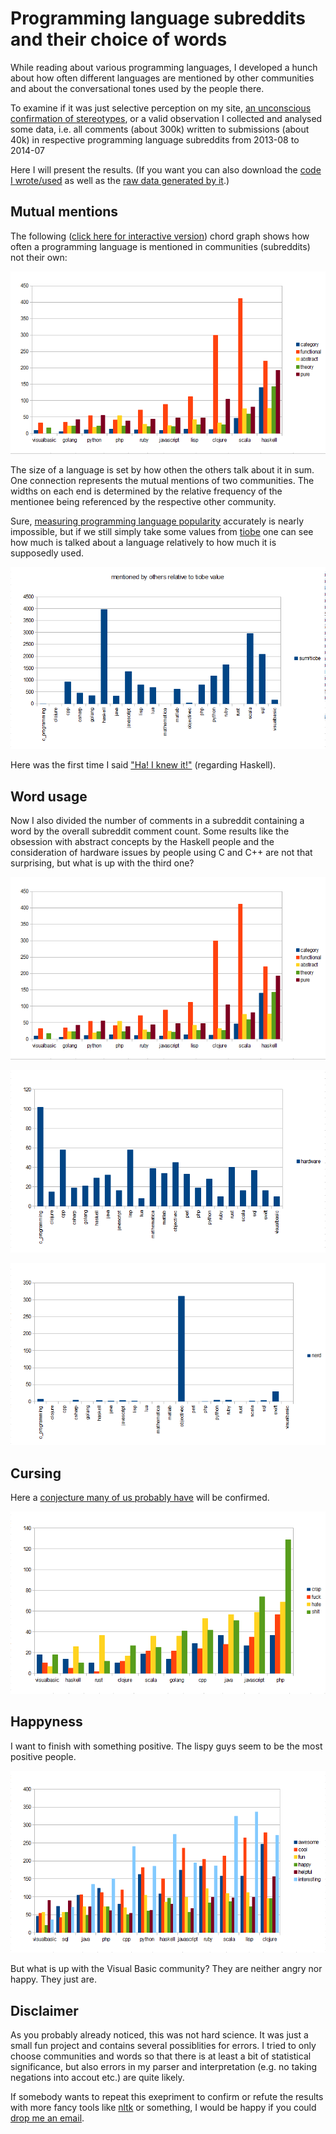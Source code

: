 # Programming language subreddits and their choice of words

While reading about various programming languages, I developed a hunch about how often different languages are mentioned by other communities and about the  conversational tones used by the people there.

To examine if it was just selective perception on my site, [an unconscious confirmation of stereotypes](http://en.wikipedia.org/wiki/Confirmation_bias), or a valid observation I collected and analysed some data, i.e. all comments (about 300k) written to submissions (about 40k) in respective programming language subreddits from 2013-08 to 2014-07

Here I will present the results. (If you want you can also download the [code I wrote/used](https://gist.github.com/Dobiasd/d0ae9dd611dc8fb395ec) as well as the [raw data generated by it](https://gist.github.com/Dobiasd/d8cafe091a2da2589bd7).)


## Mutual mentions

The following ([click here for interactive version](mentions_chord_graph)) chord graph shows how often a programming language is mentioned in communities (subreddits) not their own:

![mutual mentions](img/programming_language_subreddits_and_their_choice_of_words/abstract_concepts.png "mutual mentions")

The size of a language is set by how othen the others talk about it in sum. One connection represents the mutual mentions of two communities. The widths on each end is determined by the relative frequency of the mentionee being referenced by the respective other community.

Sure, [measuring programming language popularity](http://en.wikipedia.org/wiki/Measuring_programming_language_popularity) accurately is nearly impossible, but if we still simply take some values from [tiobe](http://www.tiobe.com/index.php/content/paperinfo/tpci/index.html) one can see how much is talked about a language relatively to how much it is supposedly used.

![mentions relative to tiobe](img/programming_language_subreddits_and_their_choice_of_words/mentions_relative_to_tiobe.png "mentions relative to tiobe")

Here was the first time I said ["Ha! I knew it!"](http://en.wikipedia.org/wiki/Hindsight_bias) (regarding Haskell).


## Word usage

Now I also divided the number of comments in a subreddit containing a word by the overall subreddit comment count. Some results like the obsession with abstract concepts by the Haskell people and the consideration of hardware issues by people using C and C++ are not that surprising, but what is up with the third one?


![abstract concepts](img/programming_language_subreddits_and_their_choice_of_words/abstract_concepts.png "abstract concepts")

![hardware](img/programming_language_subreddits_and_their_choice_of_words/hardware.png "hardware")

![nerd](img/programming_language_subreddits_and_their_choice_of_words/nerd.png "nerd")


## Cursing

Here a [conjecture many of us probably have](http://eev.ee/blog/2012/04/09/php-a-fractal-of-bad-design/) will be confirmed.

![cursing](img/programming_language_subreddits_and_their_choice_of_words/cursing.png "cursing")


## Happyness

I want to finish with something positive. The lispy guys seem to be the most positive people.

![happy](img/programming_language_subreddits_and_their_choice_of_words/happy.png "happy")

But what is up with the Visual Basic community? They are neither angry nor happy. They just are.



## Disclaimer

As you probably already noticed, this was not hard science. It was just a small fun project and contains several possiblities for errors. I tried to only choose communities and words so that there is at least a bit of statistical significance, but also errors in my parser and interpretation (e.g. no taking negations into accout etc.) are quite likely.

If somebody wants to repeat this exepriment to confirm or refute the results with more fancy tools like [nltk](http://www.nltk.org/) or something, I would be happy if you could [drop me an email](mailto:harry@daiw.de).